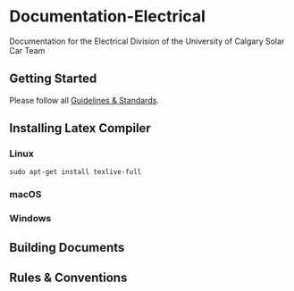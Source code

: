 # Documentation-Electrical
Documentation for the Electrical Division of the University of Calgary Solar Car Team 

## Getting Started
Please follow all [Guidelines & Standards].

## Installing Latex Compiler
  ### Linux
  ```
  sudo apt-get install texlive-full
  ```
  ### macOS
  ### Windows

## Building Documents


## Rules & Conventions




[Guidelines & Standards]:(https://github.com/UCSolarCarTeam/Development-Resources/tree/master/Development-Guide/Git-Guides-and-Standards)
